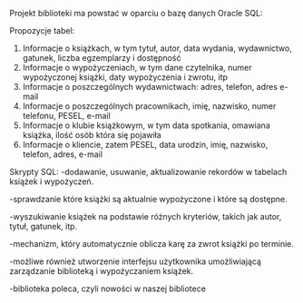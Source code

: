 Projekt biblioteki ma powstać w oparciu o bazę danych Oracle SQL:

Propozycje tabel:
1. Informacje o książkach, w tym tytuł, autor, data wydania, wydawnictwo, gatunek, liczba egzemplarzy i dostępność
2. Informacje o wypożyczeniach, w tym dane czytelnika, numer wypożyczonej książki, daty wypożyczenia i zwrotu, itp
3. Informacje o poszczególnych wydawnictwach: adres, telefon, adres e-mail
4. Informacje o poszczególnych pracownikach, imię, nazwisko, numer telefonu, PESEL, e-mail
5. Informacje o klubie książkowym, w tym data spotkania, omawiana książka, ilość osób która się pojawiła
6. Informacje o kliencie, zatem PESEL, data urodzin, imię, nazwisko, telefon, adres, e-mail

Skrypty SQL:
-dodawanie, usuwanie, aktualizowanie rekordów w tabelach książek i wypożyczeń.

-sprawdzanie które książki są aktualnie wypożyczone i które są dostępne.

-wyszukiwanie książek na podstawie różnych kryteriów, takich jak autor, tytuł, gatunek, itp.

-mechanizm, który automatycznie oblicza karę za zwrot książki po terminie.

-możliwe również utworzenie interfejsu użytkownika umożliwiającą zarządzanie biblioteką i wypożyczaniem książek.

-biblioteka poleca, czyli nowości w naszej bibliotece
